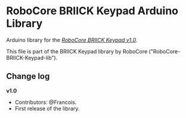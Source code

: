 RoboCore BRIICK Keypad Arduino Library
======================================

Arduino library for the [*RoboCore BRIICK Keypad v1.0*](https://www.robocore.net/briick/briick-keypad).

This file is part of the BRIICK Keypad library by RoboCore ("RoboCore-BRIICK-Keypad-lib").

Change log
----------

**v1.0**
* Contributors: @Francois.
* First release of the library.

